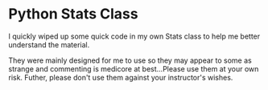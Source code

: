 # Python Stats Class

I quickly wiped up some quick code in my own Stats class to help me better understand the material. 

They were mainly designed for me to use so they may appear to some as strange and commenting is medicore at best...Please use them at your own risk. Futher, please don't use them against your instructor's wishes.

